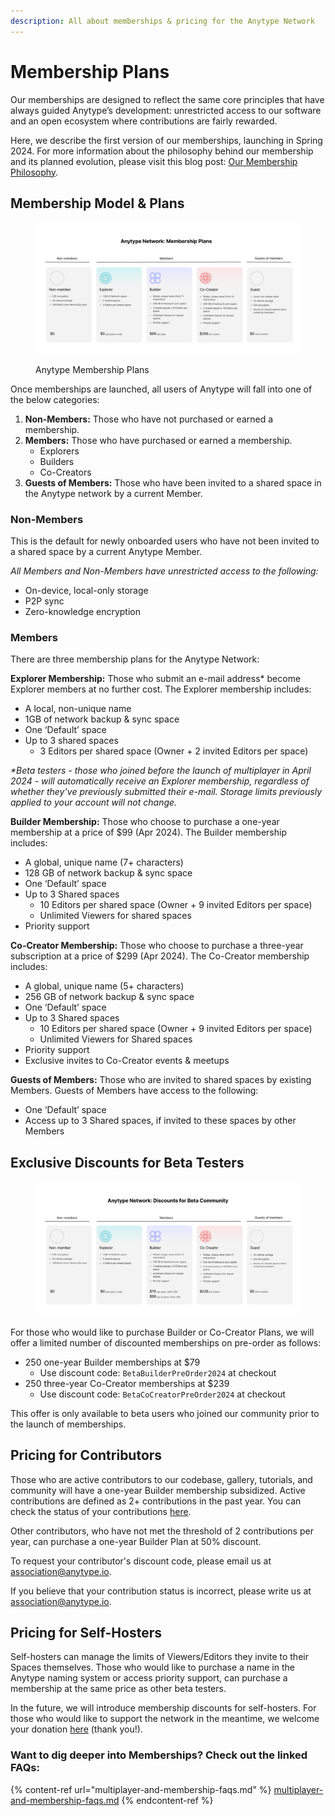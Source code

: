 ```yaml
---
description: All about memberships & pricing for the Anytype Network
---
```


# Membership Plans

Our memberships are designed to reflect the same core principles that have always guided Anytype’s development: unrestricted access to our software and an open ecosystem where contributions are fairly rewarded.

Here, we describe the first version of our memberships, launching in Spring 2024. For more information about the philosophy behind our membership and its planned evolution, please visit this blog post: [Our Membership Philosophy](https://blog.anytype.io/our-memberships-philosophy/).

## Membership Model & Plans

<figure><img src="../../.gitbook/assets/Membership Plans-25 Apr.png" alt=""><figcaption><p>Anytype Membership Plans</p></figcaption></figure>

Once memberships are launched, all users of Anytype will fall into one of the below categories:

1. **Non-Members:** Those who have not purchased or earned a membership.
2. **Members:** Those who have purchased or earned a membership.
   * Explorers
   * Builders
   * Co-Creators
3. **Guests of Members:** Those who have been invited to a shared space in the Anytype network by a current Member.

### **Non-Members**

This is the default for newly onboarded users who have not been invited to a shared space by a current Anytype Member.

_All Members and Non-Members have unrestricted access to the following:_

* On-device, local-only storage
* P2P sync
* Zero-knowledge encryption

### **Members**

There are three membership plans for the Anytype Network:

**Explorer Membership:** Those who submit an e-mail address\* become Explorer members at no further cost. The Explorer membership includes:

* A local, non-unique name
* 1GB of network backup & sync space
* One ‘Default’ space
* Up to 3 shared spaces
  * 3 Editors per shared space (Owner + 2 invited Editors per space)

_\*Beta testers - those who joined before the launch of multiplayer in April 2024 - will automatically receive an Explorer membership, regardless of whether they’ve previously submitted their e-mail. Storage limits previously applied to your account will not change._

**Builder Membership:** Those who choose to purchase a one-year membership at a price of $99 (Apr 2024). The Builder membership includes:

* A global, unique name (7+ characters)
* 128 GB of network backup & sync space
* One ‘Default’ space
* Up to 3 Shared spaces
  * 10 Editors per shared space (Owner + 9 invited Editors per space)
  * Unlimited Viewers for shared spaces
* Priority support

**Co-Creator Membership:** Those who choose to purchase a three-year subscription at a price of $299 (Apr 2024). The Co-Creator membership includes:

* A global, unique name (5+ characters)
* 256 GB of network backup & sync space
* One ‘Default’ space
* Up to 3 Shared spaces
  * 10 Editors per shared space (Owner + 9 invited Editors per space)
  * Unlimited Viewers for Shared spaces
* Priority support
* Exclusive invites to Co-Creator events & meetups

**Guests of Members:** Those who are invited to shared spaces by existing Members. Guests of Members have access to the following:

* One ‘Default’ space
* Access up to 3 Shared spaces, if invited to these spaces by other Members

## Exclusive Discounts for Beta Testers

<figure><img src="../../.gitbook/assets/Beta Discounts - 25 Apr.png" alt=""><figcaption></figcaption></figure>

For those who would like to purchase Builder or Co-Creator Plans, we will offer a limited number of discounted memberships on pre-order as follows:

* 250 one-year Builder memberships at $79
  * Use discount code: `BetaBuilderPreOrder2024` at checkout
* 250 three-year Co-Creator memberships at $239
  * Use discount code: `BetaCoCreatorPreOrder2024` at checkout

This offer is only available to beta users who joined our community prior to the launch of memberships.&#x20;

## Pricing for Contributors

Those who are active contributors to our codebase, gallery, tutorials, and community will have a one-year Builder membership subsidized. Active contributions are defined as 2+ contributions in the past year. You can check the status of your contributions [here](https://github.com/anyproto/contributors/blob/main/contributors.json).

Other contributors, who have not met the threshold of 2 contributions per year, can purchase a one-year Builder Plan at 50% discount.

To request your contributor's discount code, please email us at association@anytype.io.&#x20;

If you believe that your contribution status is incorrect, please write us at association@anytype.io.

## Pricing for Self-Hosters

Self-hosters can manage the limits of Viewers/Editors they invite to their Spaces themselves. Those who would like to purchase a name in the Anytype naming system or access priority support, can purchase a membership at the same price as other beta testers.

In the future, we will introduce membership discounts for self-hosters. For those who would like to support the network in the meantime, we welcome your donation [here](https://stripe.pay.anytype.io/b/4gw0337MrdvbejK28f) (thank you!).

### Want to dig deeper into Memberships? Check out the linked FAQs:

{% content-ref url="multiplayer-and-membership-faqs.md" %}
[multiplayer-and-membership-faqs.md](multiplayer-and-membership-faqs.md)
{% endcontent-ref %}
